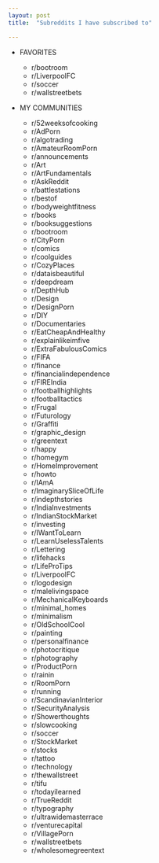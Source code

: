 ```yaml
---
layout: post
title:  "Subreddits I have subscribed to"

---
```


- FAVORITES
  - r/bootroom
  - r/LiverpoolFC
  - r/soccer
  - r/wallstreetbets

- MY COMMUNITIES
  - r/52weeksofcooking
  - r/AdPorn
  - r/algotrading    
  - r/AmateurRoomPorn     
  - r/announcements      
  - r/Art      
  - r/ArtFundamentals       
  - r/AskReddit         
  - r/battlestations        
  - r/bestof        
  - r/bodyweightfitness         
  - r/books
  - r/booksuggestions        
  - r/bootroom        
  - r/CityPorn
  - r/comics
  - r/coolguides         
  - r/CozyPlaces          
  - r/dataisbeautiful          
  - r/deepdream
  - r/DepthHub
  - r/Design             
  - r/DesignPorn            
  - r/DIY
  - r/Documentaries
  - r/EatCheapAndHealthy               
  - r/explainlikeimfive               
  - r/ExtraFabulousComics                
  - r/FIFA
  - r/finance
  - r/financialindependence
  - r/FIREIndia               
  - r/footballhighlights
  - r/footballtactics
  - r/Frugal               
  - r/Futurology                
  - r/Graffiti
  - r/graphic_design                 
  - r/greentext                 
  - r/happy                  
  - r/homegym
  - r/HomeImprovement                   
  - r/howto                   
  - r/IAmA                    
  - r/ImaginarySliceOfLife
  - r/indepthstories                     
  - r/IndiaInvestments
  - r/IndianStockMarket
  - r/investing
  - r/IWantToLearn                      
  - r/LearnUselessTalents
  - r/Lettering
  - r/lifehacks                    
  - r/LifeProTips                     
  - r/LiverpoolFC
  - r/logodesign
  - r/malelivingspace                          
  - r/MechanicalKeyboards
  - r/minimal_homes                         
  - r/minimalism                         
  - r/OldSchoolCool
  - r/painting
  - r/personalfinance
  - r/photocritique                            
  - r/photography                             
  - r/ProductPorn                             
  - r/rainin                              
  - r/RoomPorn                              
  - r/running                             
  - r/ScandinavianInterior
  - r/SecurityAnalysis                              
  - r/Showerthoughts
  - r/slowcooking
  - r/soccer
  - r/StockMarket                             
  - r/stocks
  - r/tattoo                                  
  - r/technology                                 
  - r/thewallstreet                                 
  - r/tifu                                  
  - r/todayilearned                                   
  - r/TrueReddit
  - r/typography                                 
  - r/ultrawidemasterrace
  - r/venturecapital
  - r/VillagePorn                                  
  - r/wallstreetbets                                 
  - r/wholesomegreentext

